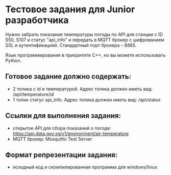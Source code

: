 # Тестовое задания для Junior разработчика 

Нужно забрать показания температуры погоды по API для станции с ID S50, S107 и статус "api_info" и передать в MQTT брокер с шифрованием SSL и аутентификацией. Стандартный порт брокера – 8885.

Язык программирования в приоритете С++, но вы можете использовать Python.

## Готовое задание должно содержать:

- 2 топика с id и температурой. Адрес топика должен иметь вид: /api/temperature/id
- 1 топик статус api_info. Адрес топика должен иметь вид: /api/status

## Ссылки для выполнения задания: 
- открытое API для сбора показаний о погоде: https://api.data.gov.sg/v1/environment/air-temperature 
- MQTT брокер: Mosquitto Test Server 

## Формат репрезентации задания: 
- исходный код и скомпилированная программа для windows/linux
